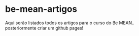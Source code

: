 # be-mean-artigos
Aqui serão listados todos os artigos para o curso do Be MEAN.. posteriormente criar um github pages!
